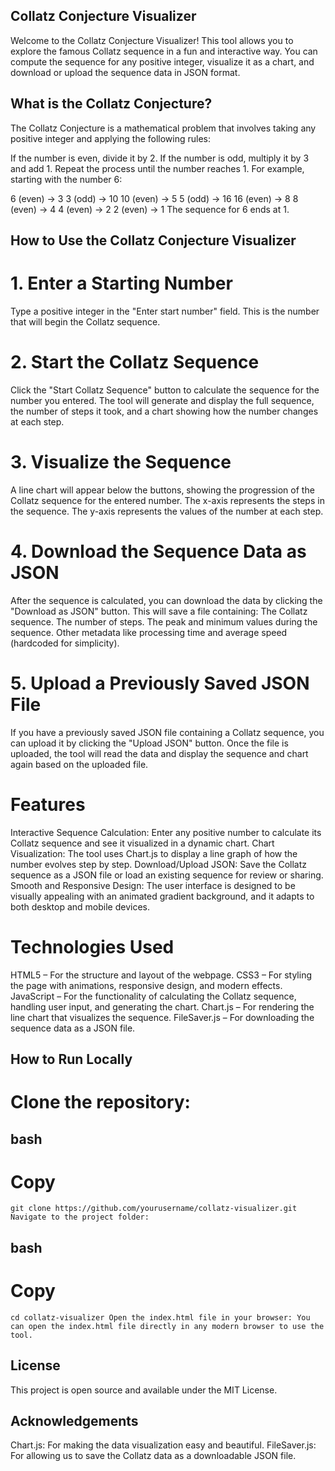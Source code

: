 ## Collatz Conjecture Visualizer
Welcome to the Collatz Conjecture Visualizer! This tool allows you to explore the famous Collatz sequence in a fun and interactive way. 
You can compute the sequence for any positive integer, visualize it as a chart, and download or upload the sequence data in JSON format.

## What is the Collatz Conjecture?
The Collatz Conjecture is a mathematical problem that involves taking any positive integer and applying the following rules:

If the number is even, divide it by 2.
If the number is odd, multiply it by 3 and add 1.
Repeat the process until the number reaches 1.
For example, starting with the number 6:

6 (even) → 3
3 (odd) → 10
10 (even) → 5
5 (odd) → 16
16 (even) → 8
8 (even) → 4
4 (even) → 2
2 (even) → 1
The sequence for 6 ends at 1.

## How to Use the Collatz Conjecture Visualizer
# 1. Enter a Starting Number
Type a positive integer in the "Enter start number" field. This is the number that will begin the Collatz sequence.
# 2. Start the Collatz Sequence
Click the "Start Collatz Sequence" button to calculate the sequence for the number you entered.
The tool will generate and display the full sequence, the number of steps it took, and a chart showing how the number changes at each step.
# 3. Visualize the Sequence
A line chart will appear below the buttons, showing the progression of the Collatz sequence for the entered number.
The x-axis represents the steps in the sequence.
The y-axis represents the values of the number at each step.
# 4. Download the Sequence Data as JSON
After the sequence is calculated, you can download the data by clicking the "Download as JSON" button. This will save a file containing:
The Collatz sequence.
The number of steps.
The peak and minimum values during the sequence.
Other metadata like processing time and average speed (hardcoded for simplicity).
# 5. Upload a Previously Saved JSON File
If you have a previously saved JSON file containing a Collatz sequence, you can upload it by clicking the "Upload JSON" button.
Once the file is uploaded, the tool will read the data and display the sequence and chart again based on the uploaded file.
# Features
Interactive Sequence Calculation: Enter any positive number to calculate its Collatz sequence and see it visualized in a dynamic chart.
Chart Visualization: The tool uses Chart.js to display a line graph of how the number evolves step by step.
Download/Upload JSON: Save the Collatz sequence as a JSON file or load an existing sequence for review or sharing.
Smooth and Responsive Design: The user interface is designed to be visually appealing with an animated gradient background, and it adapts to both desktop and mobile devices.
# Technologies Used
HTML5 – For the structure and layout of the webpage.
CSS3 – For styling the page with animations, responsive design, and modern effects.
JavaScript – For the functionality of calculating the Collatz sequence, handling user input, and generating the chart.
Chart.js – For rendering the line chart that visualizes the sequence.
FileSaver.js – For downloading the sequence data as a JSON file.

## How to Run Locally
# Clone the repository:

## bash
# Copy
`
git clone https://github.com/yourusername/collatz-visualizer.git
Navigate to the project folder:
`
## bash
# Copy
`
cd collatz-visualizer
Open the index.html file in your browser: You can open the index.html file directly in any modern browser to use the tool.
`
## License
This project is open source and available under the MIT License.

## Acknowledgements
Chart.js: For making the data visualization easy and beautiful.
FileSaver.js: For allowing us to save the Collatz data as a downloadable JSON file.
